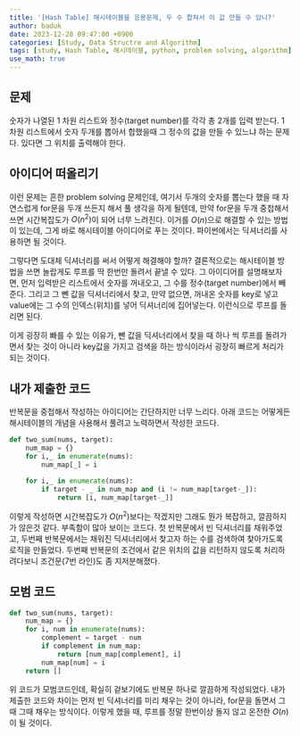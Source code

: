 ```yaml
---
title: '[Hash Table] 해시테이블을 응용문제, 두 수 합쳐서 이 값 만들 수 있니?'
author: baduk
date: 2023-12-28 09:47:00 +0900
categories: [Study, Data Structre and Algorithm]
tags: [study, Hash Table, 해시테이블, python, problem solving, algorithm]
use_math: true
---
```

## 문제
숫자가 나열된 1 차원 리스트와 정수(target number)를 각각 총 2개를 입력 받는다. 1차원 리스트에서 숫자 두개를 뽑아서 합했을때 그 정수의 값을 만들 수 있느냐 하는 문제다. 있다면 그 위치를 출력해야 한다.

## 아이디어 떠올리기
이런 문제는 흔한 problem solving 문제인데, 여기서 두개의 숫자를 뽑는다 했을 때 자연스럽게 for문을 두개 쓰든지 해서 풀 생각을 하게 될텐데, 만약 for문을 두개 중첩해서 쓰면 시간복잡도가 $O(n^2)$이 되어 너무 느려진다. 이거를 $O(n)$으로 해결할 수 있는 방법이 있는데, 그게 바로 해시테이블 아이디어로 푸는 것이다. 파이썬에서는 딕셔너리를 사용하면 될 것이다.

그렇다면 도대체 딕셔너리를 써서 어떻게 해결해야 할까? 결론적으로는 해시테이블 방법을 쓰면 놀랍게도 루프를 딱 한번만 돌려서 끝낼 수 있다. 그 아이디어를 설명해보자면, 먼저 입력받은 리스트에서 숫자를 꺼내오고, 그 수를 정수(target number)에서 빼준다. 그리고 그 뺀 값을 딕셔너리에서 찾고, 만약 없으면, 꺼내온 숫자를 key로 넣고 value에는 그 수의 인덱스(위치)를 넣어 딕셔너리에 집어넣는다. 이런식으로 루프를 돌리면 된다.

이게 굉장히 빠를 수 있는 이유가, 뺀 값을 딕셔너리에서 찾을 때 하나 씩 루프를 돌려가면서 찾는 것이 아니라 key값을 가지고 검색을 하는 방식이라서 굉장히 빠르게 처리가 되는 것이다.

## 내가 제출한 코드
반복문을 중첩해서 작성하는 아이디어는 간단하지만 너무 느리다. 아래 코드는 어떻게든 해시테이블의 개념을 사용해서 풀려고 노력하면서 작성한 코드다. 
```python
def two_sum(nums, target):
    num_map = {}
    for i,_ in enumerate(nums):
        num_map[_] = i
        
    for i,_ in enumerate(nums):
        if target - _ in num_map and (i != num_map[target-_]):
            return [i, num_map[target-_]]
```
이렇게 작성하면 시간복잡도가 $O(n^2)$보다는 작겠지만 그래도 뭔가 복잡하고, 깔끔하지가 않은것 같다. 부족함이 많아 보이는 코드다. 첫 반복문에서 빈 딕셔너리를 채워주었고, 두번째 반복문에서는 채워진 딕셔너리에서 찾고자 하는 수를 검색하여 찾아가도록 로직을 만들었다. 두번째 반복문의 조건에서 같은 위치의 값을 리턴하지 않도록 처리하려다보니 조건문(7번 라인)도 좀 지저분해졌다.

## 모범 코드
```python
def two_sum(nums, target):
    num_map = {}
    for i, num in enumerate(nums):
        complement = target - num
        if complement in num_map:
            return [num_map[complement], i]
        num_map[num] = i
    return []
```
위 코드가 모범코드인데, 확실히 겉보기에도 반복문 하나로 깔끔하게 작성되었다. 내가 제출한 코드와 차이는 먼저 빈 딕셔너리를 미리 채우는 것이 아니라, for문을 돌면서 그때 그때 채우는 방식이다. 이렇게 했을 때, 루프를 정말 한번이상 돌지 않고 온전한 $O(n)$이 될 것이다.